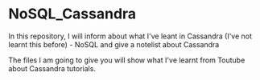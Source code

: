 # NoSQL_Cassandra

In this repository, I will inform about what I've leant in Cassandra (I've not learnt this before) - NoSQL and give a notelist about Cassandra 

The files I am going to give you will show what I've learnt from Toutube about Cassandra tutorials.  

